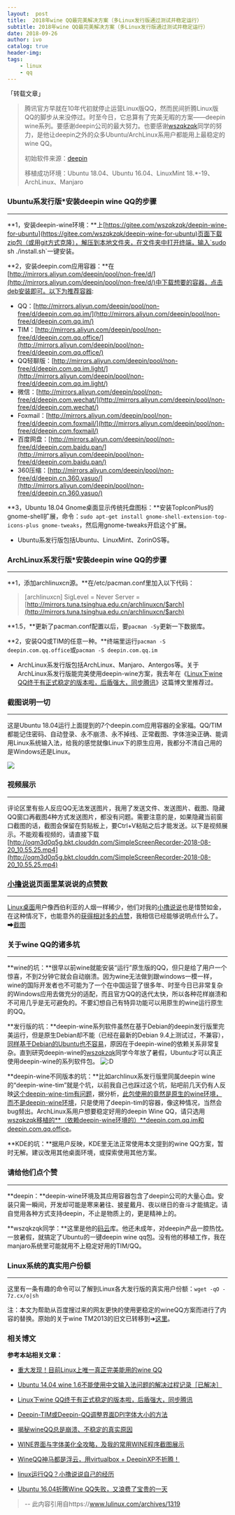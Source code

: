 ```yaml
---
layout:  post
title:  2018年wine QQ最完美解决方案（多Linux发行版通过测试并稳定运行）
subtitle: 2018年wine QQ最完美解决方案（多Linux发行版通过测试并稳定运行） 
date: 2018-09-26
author: ivo
catalog: true
header-img:
tags:
    - linux 
    - qq
---
```

「转载文章」

> 腾讯官方早就在10年代初就停止运营Linux版QQ，然而民间折腾Linux版QQ的脚步从来没停过。时至今日，它总算有了完美无暇的方案——deepin wine系列。要感谢deepin公司的最大努力。也要感谢[wszqkzqk](https://gitee.com/wszqkzqk/)同学的努力，是他让deepin之外的众多Ubuntu/ArchLinux系用户都能用上最稳定的wine QQ。
>
> 初始软件来源：[deepin](http://www.deepin.org/)
>
> 移植成功环境：Ubuntu 18.04、Ubuntu 16.04、LinuxMint 18.*-19、ArchLinux、Manjaro

### Ubuntu系发行版*安装deepin wine QQ的步骤

* * *

**1，安装deepin-wine环境：**上[https://gitee.com/wszqkzqk/deepin-wine-for-ubuntu](https://gitee.com/wszqkzqk/deepin-wine-for-ubuntu)页面下载zip包（或用git方式克隆），解压到本地文件夹，在文件夹中打开终端，输入`sudo sh ./install.sh`一键安装。

**2，安装deepin.com应用容器：**在[http://mirrors.aliyun.com/deepin/pool/non-free/d/](http://mirrors.aliyun.com/deepin/pool/non-free/d/)中下载想要的容器，点击deb安装即可。以下为推荐容器:

*   QQ：[http://mirrors.aliyun.com/deepin/pool/non-free/d/deepin.com.qq.im/](http://mirrors.aliyun.com/deepin/pool/non-free/d/deepin.com.qq.im/)
*   TIM：[http://mirrors.aliyun.com/deepin/pool/non-free/d/deepin.com.qq.office/](http://mirrors.aliyun.com/deepin/pool/non-free/d/deepin.com.qq.office/)
*   QQ轻聊版：[http://mirrors.aliyun.com/deepin/pool/non-free/d/deepin.com.qq.im.light/](http://mirrors.aliyun.com/deepin/pool/non-free/d/deepin.com.qq.im.light/)
*   微信：[http://mirrors.aliyun.com/deepin/pool/non-free/d/deepin.com.wechat/](http://mirrors.aliyun.com/deepin/pool/non-free/d/deepin.com.wechat/)
*   Foxmail：[http://mirrors.aliyun.com/deepin/pool/non-free/d/deepin.com.foxmail/](http://mirrors.aliyun.com/deepin/pool/non-free/d/deepin.com.foxmail/)
*   百度网盘：[http://mirrors.aliyun.com/deepin/pool/non-free/d/deepin.com.baidu.pan/](http://mirrors.aliyun.com/deepin/pool/non-free/d/deepin.com.baidu.pan/)
*   360压缩：[http://mirrors.aliyun.com/deepin/pool/non-free/d/deepin.cn.360.yasuo/](http://mirrors.aliyun.com/deepin/pool/non-free/d/deepin.cn.360.yasuo/)

**3，Ubuntu 18.04 Gnome桌面显示传统托盘图标：**安装TopIconPlus的gnome-shell扩展，命令：`sudo apt-get install gnome-shell-extension-top-icons-plus gnome-tweaks`，然后用gnome-tweaks开启这个扩展。

* Ubuntu系发行版包括Ubuntu、LinuxMint、ZorinOS等。

### ArchLinux系发行版*安装deepin wine QQ的步骤

* * *

**1，添加archlinuxcn源。**在/etc/pacman.conf里加入以下代码：

> [archlinuxcn]
> SigLevel = Never
> Server = [http://mirrors.tuna.tsinghua.edu.cn/archlinuxcn/$arch](http://mirrors.tuna.tsinghua.edu.cn/archlinuxcn/$arch)

**1.5，**更新了pacman.conf配置以后，要`pacman -Sy`更新一下数据库。

**2，安装QQ或TIM的任意一种。**终端里运行`pacman -S deepin.com.qq.office`或`pacman -S deepin.com.qq.im`

* ArchLinux系发行版包括ArchLinux、Manjaro、Antergos等。关于ArchLinux系发行版能完美使用deepin-wine方案，我去年在《[Linux下wine QQ终于有正式稳定的版本啦，后盾强大，同步腾讯](https://www.lulinux.com/archives/3713)》这篇博文里推荐过。

### 截图说明一切

* * *

这是Ubuntu 18.04运行上面提到的7个deepin.com应用容器的全家福。QQ/TIM都能记住密码、自动登录、永不崩溃、永不掉线、正常截图、字体渲染正确、能调用Linux系统输入法，给我的感觉就像Linux下的原生应用，我都分不清自己用的是Windows还是Linux。

![](https://www.lulinux.com/wp-content/uploads/2018-07-07-ubuntu-deepin-wine-all.png)

### 视频展示

* * *

评论区里有些人反应QQ无法发送图片，我用了发送文件、发送图片、截图、隐藏QQ窗口再截图4种方式发送图片，都没有问题。需要注意的是，如果隐藏当前窗口截图的话，截图会保留在剪贴板上，要Ctrl+V粘贴之后才能发送。以下是视频展示。不能观看视频的，请直接下载[http://oqm3d0q5g.bkt.clouddn.com/SimpleScreenRecorder-2018-08-20_10.55.25.mp4](http://oqm3d0q5g.bkt.clouddn.com/SimpleScreenRecorder-2018-08-20_10.55.25.mp4)

### [小撸说说](https://www.lulinux.com/saysay)页面里某说说的点赞数

* * *

[Linux桌面](https://www.lulinux.com/ "撸Linux")用户像西伯利亚的人烟一样稀少，他们对我的[小撸说说](https://www.lulinux.com/saysay)也是惜赞如金，在这种情况下，也能意外的[获得相对多的点赞](https://www.lulinux.com/wp-content/uploads/2018-07-13-deepin-wine-zans.png)，我相信已经能够说明点什么了。 ➡[截图](https://www.lulinux.com/wp-content/uploads/2018-07-13-deepin-wine-zans.png)

### 关于wine QQ的诸多坑

* * *

**wine的坑：**很早以前wine就能安装“运行”原生版的QQ，但只是给了用户一个惊喜，不到2分钟它就会自动崩溃。因为wine无法做到跟windows一模一样，wine的国际开发者也不可能为了一个在中国运营了很多年、时至今日已非常复杂的Windows应用去做充分的适配，而且官方QQ的迭代太快，所以各种花样崩溃和不可用几乎是无可避免的。不要幻想自己有特异功能可以用原生的wine运行原生的QQ。

**发行版的坑：**deepin-wine系列软件虽然在基于Debian的deepin发行版里完美运行，但是原生Debian却不能（已经在最新的Debian 9.4上测试过，不兼容），[同样基于Debian的Ubuntu也不容易](https://www.lulinux.com/archives/3779)，原因在于deepin-wine的依赖关系非常复杂。直到研究deepin-wine的[wszqkzqk](https://gitee.com/wszqkzqk/)同学今年放了暑假，Ubuntu才可以真正使用deepin-wine的系列软件包。 ![:D](https://www.lulinux.com/wp-includes/images/smilies/icon_biggrin.gif)

**deepin-wine不同版本的坑：**比如archlinux系发行版里同属deepin wine的“deepin-wine-tim”就是个坑，以前我自己也踩过这个坑，贴吧前几天仍有人反映[这个deepin-wine-tim有问题](http://tieba.baidu.com/p/5784644164)，据分析，[此包使用的竟然是原生的wine环境，而不是deepin-wine环境](https://www.lulinux.com/wp-content/uploads/2018-07-13-deepin-wine-tim-garbage.png)，只是使用了deepin-tim的容器，像这种情况，当然会bug频出。ArchLinux系用户想要稳定好用的deepin Wine QQ，请只选用[wszqkzqk移植的**（依赖deepin-wine环境的）**deepin.com.qq.im和deepin.com.qq.office](https://www.lulinux.com/wp-content/uploads/2018-07-13-which-deepin-wine.png)。

**KDE的坑：**据用户反映，KDE里无法正常使用本文提到的wine QQ方案，暂时无解。建议改用其他桌面环境，或探索使用其他方案。

### 请给他们点个赞

* * *

**deepin：**deepin-wine环境及其应用容器包含了deepin公司的大量心血。安装只需一瞬间，开发却可能是寒来暑往、披星戴月、夜以继日的奋斗才能搞定。请自觉用各种方式支持deepin，不止是物质上的，更是精神上的。

**wszqkzqk同学：**这里是他的[码云](https://gitee.com/wszqkzqk/)库。他还未成年，对deepin产品一腔热忱。一放暑假，就搞定了Ubuntu的一键deepin wine qq包。没有他的移植工作，我在manjaro系统里可能就用不上稳定好用的TIM/QQ。

### Linux系统的真实用户份额

* * *

这里有一条有趣的命令可以了解到Linux各大发行版的真实用户份额：`wget -qO - 7z.cx/o|sh`

注：本文为帮助从百度搜过来的网友更快的使用更稳定的wineQQ方案而进行了内容的替换。原始的关于wine TM2013的旧文已转移到➜[这里](https://www.lulinux.com/archives/4750)。

### 相关博文

**参考本站相关文章：**
*   [重大发现！目前Linux上唯一真正完美能用的wine QQ](https://www.lulinux.com/archives/4750 "重大发现！目前Linux上唯一真正完美能用的wine QQ")

*   [Ubuntu 14.04 wine 1.6不能使用中文输入法问题的解决过程记录［已解决］](https://www.lulinux.com/archives/359 "Ubuntu 14.04 wine 1.6不能使用中文输入法问题的解决过程记录［已解决］")

*   [Linux下wine QQ终于有正式稳定的版本啦，后盾强大，同步腾讯](https://www.lulinux.com/archives/3713 "Linux下wine QQ终于有正式稳定的版本啦，后盾强大，同步腾讯")

*   [Deepin-TIM或Deepin-QQ调整界面DPI字体大小的方法](https://www.lulinux.com/archives/4642 "Deepin-TIM或Deepin-QQ调整界面DPI字体大小的方法")

*   [揭秘wineQQ总是崩溃、不稳定的真实原因](https://www.lulinux.com/archives/1788 "揭秘wineQQ总是崩溃、不稳定的真实原因")

*   [WINE界面与字体美化全攻略，及我的常用WINE程序截图展示](https://www.lulinux.com/archives/362 "WINE界面与字体美化全攻略，及我的常用WINE程序截图展示")

*   [WineQQ神马都是浮云，用virtualbox + DeepinXP不折腾！](https://www.lulinux.com/archives/1329 "WineQQ神马都是浮云，用virtualbox + DeepinXP不折腾！")

*   [linux运行QQ？小撸说说自己的经历](https://www.lulinux.com/archives/1298 "linux运行QQ？小撸说说自己的经历")

*   [Ubuntu 16.04折腾Wine QQ失败，又浪费了宝贵的一天](https://www.lulinux.com/archives/3779 "Ubuntu 16.04折腾Wine QQ失败，又浪费了宝贵的一天")
>
> --  此内容引用自https://www.lulinux.com/archives/1319
